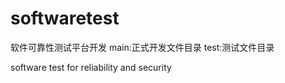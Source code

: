 softwaretest
============
软件可靠性测试平台开发
main:正式开发文件目录
test:测试文件目录

software test for reliability and security
